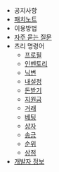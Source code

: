 - 공지사항
- [패치노트](update_note.md)
- 이용방법
- [자주 묻는 질문](question.md)
- 츠리 명령어
  - [프로필](cmd/profile.md)
  - [인벤토리](cmd/inventory.md)
  - [닉변](cmd/changenick.md)
  - [내설정](cmd/mysetting.md)
  - [돈받기](cmd/getmoney.md)
  - [지원금](cmd/supportmoney.md)
  - [거래](cmd/simplestock.md)
  - [베팅](cmd/betting.md)
  - [상자](cmd/box.md)
  - [송금](cmd/givemoney.md)
  - [순위](cmd/ranking.md)
  - [상점](cmd/shop.md)
- [개발자 정보](developer.md)
